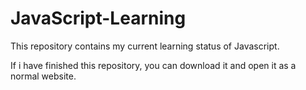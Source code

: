 # JavaScript-Learning

This repository contains my current learning status of Javascript.

If i have finished this repository, you can download it and open it as a normal website.

